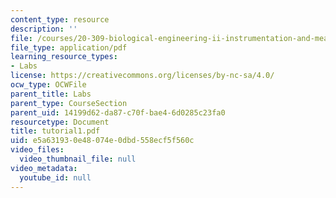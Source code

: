 ```yaml
---
content_type: resource
description: ''
file: /courses/20-309-biological-engineering-ii-instrumentation-and-measurement-fall-2006/e5a631930e48074e0dbd558ecf5f560c_tutorial1.pdf
file_type: application/pdf
learning_resource_types:
- Labs
license: https://creativecommons.org/licenses/by-nc-sa/4.0/
ocw_type: OCWFile
parent_title: Labs
parent_type: CourseSection
parent_uid: 14199d62-da87-c70f-bae4-6d0285c23fa0
resourcetype: Document
title: tutorial1.pdf
uid: e5a63193-0e48-074e-0dbd-558ecf5f560c
video_files:
  video_thumbnail_file: null
video_metadata:
  youtube_id: null
---
```

